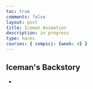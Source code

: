```yaml
---
toc: true
comments: false
layout: post
title: Iceman Animation
description: in progress
type: hacks
courses: { compsci: {week: 4} }
---
```


<body>
    <div>
        <canvas id="spriteContainer"> <!-- Within the base div is a canvas. An HTML canvas is used only for graphics. It allows the user to access some basic functions related to the image created on the canvas (including animation) -->
        </canvas>
    </div>
    <script>
        // start on page load
        window.addEventListener('load', function () {
            const canvas = document.getElementById('spriteContainer');
            const ctx = canvas.getContext('2d');
            const SPRITE_WIDTH = 52.54;  // matches sprite pixel width
            const SPRITE_HEIGHT = 95; // matches sprite pixel height
            const SCALE_FACTOR = 2;  // control size of sprite on canvas
            const FRAME_LIMIT = 22;  // number of frames per row, this code assumes each row is the same
            canvas.width = SPRITE_WIDTH * SCALE_FACTOR * 8;
            canvas.height = SPRITE_HEIGHT * SCALE_FACTOR;
            // Create an Image object
            const icemanImage = new Image();
            // Set the src attribute
            icemanImage.src = "{{site.baseurl}}/images/Iceman flipped.png"; // Change the image path here
            // Wait for the image to load
            icemanImage.onload = function () {
                class Iceman {
                    constructor() {
                        this.image = icemanImage; // Use the loaded image
                        this.spriteWidth = SPRITE_WIDTH;
                        this.spriteHeight = SPRITE_HEIGHT;
                        this.width = this.spriteWidth;
                        this.height = this.spriteHeight;
                        this.x = canvas.width; // Start from the right edge of the canvas
                        this.y = 0;
                        this.scale = SCALE_FACTOR;
                        this.minFrame = 0;
                        this.maxFrame = FRAME_LIMIT;
                        this.frameX = 0;
                        this.frameY = 0;
                        this.velocityX = -7; // Negative value to move from right to left
                        this.appearInterval = 1000; // Initial appearance interval of 3 seconds
                        this.lastAppearTime = 0;
                        this.visible = true; // A flag to control sprite visibility
                    }
                    // Draw the Iceman object
                    draw(context) {
                        if (this.visible) {
                            context.drawImage(
                                this.image,
                                this.frameX * this.spriteWidth,
                                this.frameY * this.spriteHeight,
                                this.spriteWidth,
                                this.spriteHeight,
                                this.x,
                                this.y,
                                this.width * this.scale,
                                this.height * this.scale
                            );
                        }
                    }
                    // Update frameX of the object
                    update() {
                        if (this.frameX < this.maxFrame) {
                            this.frameX++;
                        } else {
                            this.frameX = 0;
                        }
                        // Update x position for horizontal movement
                        this.x += this.velocityX;
                        // Reset x position if it goes beyond the canvas
                        if (this.x < -this.width * this.scale) {
                            this.x = canvas.width;
                        }
                        // Check if it's time to make the sprite disappear
                        const currentTime = Date.now();
                        if (currentTime - this.lastAppearTime >= this.appearInterval) {
                            this.visible = !this.visible; // Toggle sprite visibility
                            this.lastAppearTime = currentTime; // Update the last appearance time
                        }
                    }
                }
                // Iceman object
                const iceman = new Iceman();
                // Animation recursive control function
                function animate() {
                    // Clears the canvas to remove the previous frame.
                    ctx.clearRect(0, 0, canvas.width, canvas.height);
                    // Draws the current frame of the sprite.
                    iceman.draw(ctx);
                    // Updates the `frameX` property to prepare for the next frame in the sprite sheet.
                    iceman.update();
                    // Use setTimeout to introduce a delay before the next frame
                    setTimeout(function () {
                        // Uses `requestAnimationFrame` to synchronize the animation loop with the display's refresh rate,
                        // ensuring smooth visuals. Call `animate` again to continue the animation loop.
                        requestAnimationFrame(animate);
                    }, 50); // Set the timeout delay in milliseconds (e.g., 100ms = 0.1 second)
                }
                // Start the animation loop
                animate();
            };
        });
    </script>


## Iceman's Backstory
-
